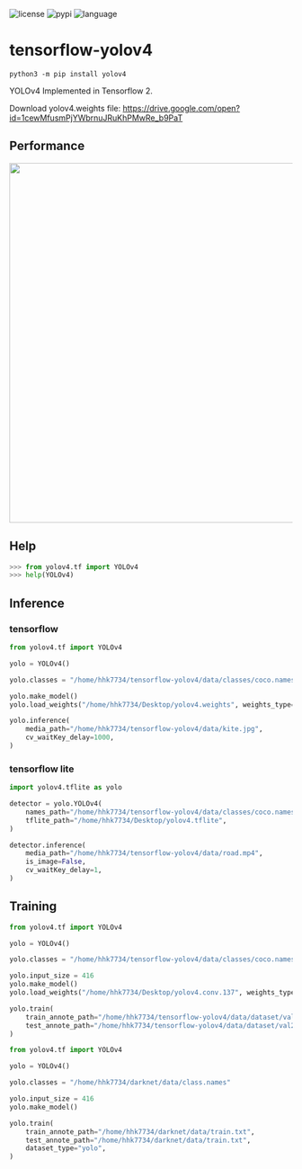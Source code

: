 ![license](https://img.shields.io/github/license/hhk7734/tensorflow-yolov4)
![pypi](https://img.shields.io/pypi/v/yolov4)
![language](https://img.shields.io/github/languages/top/hhk7734/tensorflow-yolov4)

# tensorflow-yolov4

```shell
python3 -m pip install yolov4
```

YOLOv4 Implemented in Tensorflow 2.

Download yolov4.weights file: https://drive.google.com/open?id=1cewMfusmPjYWbrnuJRuKhPMwRe_b9PaT

## Performance

<p align="center"><img src="data/performance.png" width="640"\></p>

## Help

```python
>>> from yolov4.tf import YOLOv4
>>> help(YOLOv4)
```

## Inference

### tensorflow

```python
from yolov4.tf import YOLOv4

yolo = YOLOv4()

yolo.classes = "/home/hhk7734/tensorflow-yolov4/data/classes/coco.names"

yolo.make_model()
yolo.load_weights("/home/hhk7734/Desktop/yolov4.weights", weights_type="yolo")

yolo.inference(
    media_path="/home/hhk7734/tensorflow-yolov4/data/kite.jpg",
    cv_waitKey_delay=1000,
)
```

### tensorflow lite

```python
import yolov4.tflite as yolo

detector = yolo.YOLOv4(
    names_path="/home/hhk7734/tensorflow-yolov4/data/classes/coco.names",
    tflite_path="/home/hhk7734/Desktop/yolov4.tflite",
)

detector.inference(
    media_path="/home/hhk7734/tensorflow-yolov4/data/road.mp4",
    is_image=False,
    cv_waitKey_delay=1,
)
```

## Training

```python
from yolov4.tf import YOLOv4

yolo = YOLOv4()

yolo.classes = "/home/hhk7734/tensorflow-yolov4/data/classes/coco.names"

yolo.input_size = 416
yolo.make_model()
yolo.load_weights("/home/hhk7734/Desktop/yolov4.conv.137", weights_type="yolo")

yolo.train(
    train_annote_path="/home/hhk7734/tensorflow-yolov4/data/dataset/val2017.txt",
    test_annote_path="/home/hhk7734/tensorflow-yolov4/data/dataset/val2017.txt",
)
```

```python
from yolov4.tf import YOLOv4

yolo = YOLOv4()

yolo.classes = "/home/hhk7734/darknet/data/class.names"

yolo.input_size = 416
yolo.make_model()

yolo.train(
    train_annote_path="/home/hhk7734/darknet/data/train.txt",
    test_annote_path="/home/hhk7734/darknet/data/train.txt",
    dataset_type="yolo",
)
```
